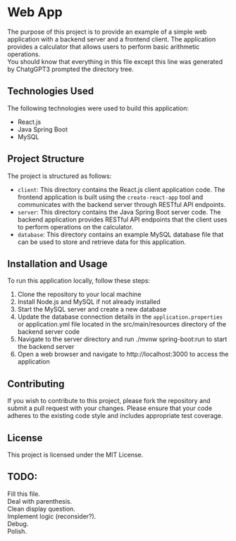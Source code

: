 # Web App

The purpose of this project is to provide an example of a simple web application with a backend server and a frontend client. The application provides a calculator that allows users to perform basic arithmetic operations.  
You should know that everything in this file except this line was generated by ChatgGPT3 prompted the directory tree.

## Technologies Used

The following technologies were used to build this application:

- React.js
- Java Spring Boot
- MySQL

## Project Structure

The project is structured as follows:

- `client`: This directory contains the React.js client application code. The frontend application is built using the `create-react-app` tool and communicates with the backend server through RESTful API endpoints.
- `server`: This directory contains the Java Spring Boot server code. The backend application provides RESTful API endpoints that the client uses to perform operations on the calculator.
- `database`: This directory contains an example MySQL database file that can be used to store and retrieve data for this application.

## Installation and Usage

To run this application locally, follow these steps:

1. Clone the repository to your local machine
2. Install Node.js and MySQL if not already installed
3. Start the MySQL server and create a new database
4. Update the database connection details in the `application.properties` or application.yml file located in the src/main/resources directory of the backend server code
5. Navigate to the server directory and run ./mvnw spring-boot:run to start the backend server
6. Open a web browser and navigate to http://localhost:3000 to access the application

## Contributing

If you wish to contribute to this project, please fork the repository and submit a pull request with your changes. Please ensure that your code adheres to the existing code style and includes appropriate test coverage.

## License

This project is licensed under the MIT License.
## TODO:

Fill this file.  
Deal with parenthesis.  
Clean display question.  
Implement logic (reconsider?).  
Debug.  
Polish.